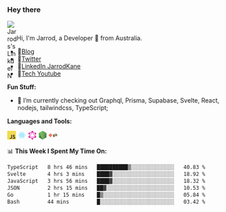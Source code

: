 ### Hey there
<a href="https://www.linkedin.com/in/jarrodkane/">
  <img align="left" alt="Jarrods's LinkdeIN" width="22px" src="https://cdn.jsdelivr.net/npm/simple-icons@v3/icons/linkedin.svg" />
</a>

<br />

Hi, I'm Jarrod, a Developer 🚀 from Australia.
- 📝[Blog](https://blog.jarrodkane.com)
- 📝[Twitter](https://twitter.com/grime_goblin)
- 📝[LinkedIn JarrodKane](https://www.linkedin.com/in/jarrodkane/)
- 🎥[Tech Youtube](https://www.youtube.com/channel/UCwBJ5gLp3trHUDtDjZvQH2Q)
  
**Fun Stuff:**

- 🌱 I’m currently checking out Graphql, Prisma, Supabase, Svelte, React, nodejs, tailwindcss, TypeScript; 


**Languages and Tools:**  

<code><img height="20" src="https://raw.githubusercontent.com/github/explore/80688e429a7d4ef2fca1e82350fe8e3517d3494d/topics/javascript/javascript.png"></code>
<code><img height="20" src="https://raw.githubusercontent.com/github/explore/80688e429a7d4ef2fca1e82350fe8e3517d3494d/topics/react/react.png"></code>
<code><img height="20" src="https://raw.githubusercontent.com/github/explore/5c058a388828bb5fde0bcafd4bc867b5bb3f26f3/topics/graphql/graphql.png"></code>
<code><img height="20" src="https://raw.githubusercontent.com/github/explore/80688e429a7d4ef2fca1e82350fe8e3517d3494d/topics/nodejs/nodejs.png"></code>
<code><img height="20" src="https://raw.githubusercontent.com/github/explore/80688e429a7d4ef2fca1e82350fe8e3517d3494d/topics/git/git.png"></code>

📊 **This Week I Spent My Time On:**
<!--START_SECTION:waka-->

```text
TypeScript   8 hrs 46 mins   ██████████▒░░░░░░░░░░░░░░   40.83 %
Svelte       4 hrs 3 mins    ████▓░░░░░░░░░░░░░░░░░░░░   18.92 %
JavaScript   3 hrs 56 mins   ████▓░░░░░░░░░░░░░░░░░░░░   18.32 %
JSON         2 hrs 15 mins   ██▓░░░░░░░░░░░░░░░░░░░░░░   10.53 %
Go           1 hr 15 mins    █▒░░░░░░░░░░░░░░░░░░░░░░░   05.84 %
Bash         44 mins         █░░░░░░░░░░░░░░░░░░░░░░░░   03.42 %
```

<!--END_SECTION:waka-->
